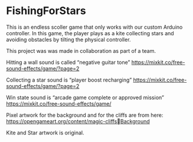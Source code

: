 # FishingForStars

This is an endless scoller game that only works with our custom Arduino controller. In this game, the player plays as a kite collecting stars and avoiding obstacles by tilting the physical controller. 

This project was was made in collaboration as part of a team. 

Hitting a wall sound is called “negative guitar tone”
https://mixkit.co/free-sound-effects/game/?page=2

Collecting a star sound is “player boost recharging”
https://mixkit.co/free-sound-effects/game/?page=2

Win state sound is “arcade game complete or approved mission”
https://mixkit.co/free-sound-effects/game/

Pixel artwork for the background and for the cliffs are from here:
https://opengameart.org/content/magic-cliffsBackground

Kite and Star artwork is original.
